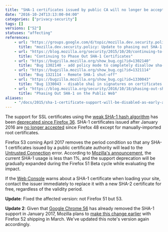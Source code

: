 ```yaml
---
title: "SHA-1 certificates issued by public CA will no longer be accepted"
date: "2016-10-24T13:13:00-04:00"
categories: ["privacy-security"]
tags: []
versions: ["52"]
statuses: "affecting"
references:
    - url: "https://groups.google.com/d/topic/mozilla.dev.security.policy/wXvLQ26JyOA/discussion"
      title: "mozilla.dev.security.policy: Update to phasing out SHA-1 Certs"
    - url: "https://blog.mozilla.org/security/2015/10/20/continuing-to-phase-out-sha-1-certificates/"
      title: "Continuing to Phase Out SHA-1 Certificates"
    - url: "https://bugzilla.mozilla.org/show_bug.cgi?id=1302140"
      title: "Bug 1302140 - add policy mode to completely disallow sha-1 signature except for certificates issued by non-built-in roots"
    - url: "https://bugzilla.mozilla.org/show_bug.cgi?id=1321114"
      title: "Bug 1321114 - Remote SHA-1 shut-off"
    - url: "https://bugzilla.mozilla.org/show_bug.cgi?id=1330043"
      title: "Bug 1330043 - disable sha1 in signatures on certificates issued by publicly-trusted roots"
    - url: "https://blog.mozilla.org/security/2016/10/18/phasing-out-sha-1-on-the-public-web/"
      title: "Phasing Out SHA-1 on the Public Web"
aliases:
    - "/docs/2015/sha-1-certificate-support-will-be-disabled-as-early-as-july-2016/"
---
```

The support for SSL certificates using the [weak SHA-1 hash algorithm](https://developer.mozilla.org/docs/Web/Security/Weak_Signature_Algorithm) has been [deprecated since Firefox 36](https://www.fxsitecompat.com/en-CA/docs/2014/sha-1-support-has-been-deprecated/). SHA-1 certificates issued after <time datetime="2016-01">January 2016</time> are [no longer accepted](https://www.fxsitecompat.com/en-CA/docs/2015/sha-1-based-certificates-with-validity-period-from-2016-will-not-be-validated/) since Firefox 48 except for manually-imported root certificates.

Firefox 53 coming <time datetime="2017-04">April 2017</time> removes the period condition so that any SHA-1 certificates issued by a public certificate authority will lead to the [Untrusted Connection](https://support.mozilla.org/en-US/kb/connection-untrusted-error-message) error. According to [Mozilla's announcement](https://blog.mozilla.org/security/2016/10/18/phasing-out-sha-1-on-the-public-web/), the current SHA-1 usage is less than 1%, and the support deprecation will be gradually expanded during the Firefox 51 Beta cycle while evaluating the impact.

If the [Web Console](https://developer.mozilla.org/en-US/docs/Tools/Web_Console) warns about a SHA-1 certificate when loading your site, contact the issuer immediately to replace it with a new SHA-2 certificate for free, regardless of the validity period.

**Update**: Fixed the affected version: not Firefox 51 but 53.

**Update 2**: Given that [Google Chrome 56](https://security.googleblog.com/2016/11/sha-1-certificates-in-chrome.html) has already removed the SHA-1 support in January 2017, Mozilla plans to [make this change earlier](https://mail.mozilla.org/pipermail/gofaster/2017-February/000563.html) with Firefox 52 shipping in March. We've updated this note's version again accordingly.
